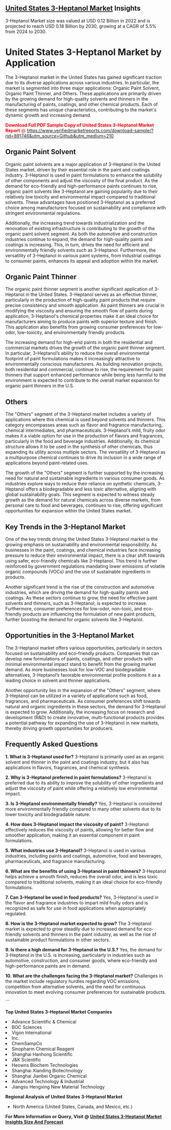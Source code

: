 <h2><a href="https://www.verifiedmarketreports.com/download-sample/?rid=891746&amp;utm_source=Github&amp;utm_medium=210" target="_blank">United States 3-Heptanol Market</a> Insights</h2><p>3-Heptanol Market size was valued at USD 0.12 Billion in 2022 and is projected to reach USD 0.18 Billion by 2030, growing at a CAGR of 5.5% from 2024 to 2030.</p><p><h1>United States 3-Heptanol Market by Application</h1><p>The 3-Heptanol market in the United States has gained significant traction due to its diverse applications across various industries. In particular, the market is segmented into three major applications: Organic Paint Solvent, Organic Paint Thinner, and Others. These applications are primarily driven by the growing demand for high-quality solvents and thinners in the manufacturing of paints, coatings, and other chemical products. Each of these segments has unique characteristics, contributing to the market's dynamic growth and increasing demand. <p><span class=""><span style="color: #ff0000;"><strong>Download Full PDF Sample Copy of United States 3-Heptanol Market Report</strong> @ </span><a href="https://www.verifiedmarketreports.com/download-sample/?rid=891746&amp;utm_source=Github&amp;utm_medium=210" target="_blank">https://www.verifiedmarketreports.com/download-sample/?rid=891746&amp;utm_source=Github&amp;utm_medium=210</a></span></p></p><h2>Organic Paint Solvent</h2><p>Organic paint solvents are a major application of 3-Heptanol in the United States market, driven by their essential role in the paint and coatings industry. 3-Heptanol is used in paint formulations to enhance the solubility of other components and adjust the viscosity of the final product. As the demand for eco-friendly and high-performance paints continues to rise, organic paint solvents like 3-Heptanol are gaining popularity due to their relatively low toxicity and environmental impact compared to traditional solvents. These advantages have positioned 3-Heptanol as a preferred choice among manufacturers focused on sustainability and compliance with stringent environmental regulations.</p><p>Additionally, the increasing trend towards industrialization and the renovation of existing infrastructure is contributing to the growth of the organic paint solvent segment. As both the automotive and construction industries continue to expand, the demand for high-quality paints and coatings is increasing. This, in turn, drives the need for efficient and environmentally friendly solvents such as 3-Heptanol. Furthermore, the versatility of 3-Heptanol in various paint systems, from industrial coatings to consumer paints, enhances its appeal and adoption within the market.</p><h2>Organic Paint Thinner</h2><p>The organic paint thinner segment is another significant application of 3-Heptanol in the United States. 3-Heptanol serves as an effective thinner, particularly in the production of high-quality paint products that require precise consistency and smooth application. As paint thinners are crucial in modifying the viscosity and ensuring the smooth flow of paints during application, 3-Heptanol's chemical properties make it an ideal choice for manufacturers aiming to produce paints with superior texture and finish. This application also benefits from growing consumer preferences for low-odor, low-toxicity, and environmentally friendly products.</p><p>The increasing demand for high-end paints in both the residential and commercial markets drives the growth of the organic paint thinner segment. In particular, 3-Heptanol’s ability to reduce the overall environmental footprint of paint formulations makes it increasingly attractive to environmentally conscious manufacturers. As building renovation projects, both residential and commercial, continue to rise, the requirement for paint thinners that support enhanced performance while being less harmful to the environment is expected to contribute to the overall market expansion for organic paint thinners in the U.S.</p><h2>Others</h2><p>The "Others" segment of the 3-Heptanol market includes a variety of applications where this chemical is used beyond solvents and thinners. This category encompasses areas such as flavor and fragrance manufacturing, chemical intermediates, and pharmaceuticals. 3-Heptanol’s mild, fruity odor makes it a viable option for use in the production of flavors and fragrances, particularly in the food and beverage industries. Additionally, its chemical structure allows it to be used in the synthesis of other chemicals, thus expanding its utility across multiple sectors. The versatility of 3-Heptanol as a multipurpose chemical continues to drive its inclusion in a wide range of applications beyond paint-related uses.</p><p>The growth of the "Others" segment is further supported by the increasing need for natural and sustainable ingredients in various consumer goods. As industries explore ways to reduce their reliance on synthetic chemicals, 3-Heptanol offers a biodegradable and less toxic alternative, aligning with global sustainability goals. This segment is expected to witness steady growth as the demand for natural chemicals across diverse markets, from personal care to food and beverages, continues to rise, offering significant opportunities for expansion within the United States market.</p><h2>Key Trends in the 3-Heptanol Market</h2><p>One of the key trends driving the United States 3-Heptanol market is the growing emphasis on sustainability and environmental responsibility. As businesses in the paint, coatings, and chemical industries face increasing pressure to reduce their environmental impact, there is a clear shift towards using safer, eco-friendly chemicals like 3-Heptanol. This trend is further reinforced by government regulations mandating lower emissions of volatile organic compounds (VOCs) and the use of sustainable ingredients in products.</p><p>Another significant trend is the rise of the construction and automotive industries, which are driving the demand for high-quality paints and coatings. As these sectors continue to grow, the need for effective paint solvents and thinners, such as 3-Heptanol, is expected to increase. Furthermore, consumer preferences for low-odor, non-toxic, and eco-friendly products are influencing the formulation of new paint products, further boosting the demand for organic solvents like 3-Heptanol.</p><h2>Opportunities in the 3-Heptanol Market</h2><p>The 3-Heptanol market offers various opportunities, particularly in sectors focused on sustainability and eco-friendly products. Companies that can develop new formulations of paints, coatings, and other products with minimal environmental impact stand to benefit from the growing market demand. As more businesses look for low-VOC and biodegradable alternatives, 3-Heptanol’s favorable environmental profile positions it as a leading choice in solvent and thinner applications.</p><p>Another opportunity lies in the expansion of the "Others" segment, where 3-Heptanol can be utilized in a variety of applications such as food, fragrances, and pharmaceuticals. As consumer preferences shift towards natural and organic ingredients in these sectors, the demand for 3-Heptanol is expected to grow. Additionally, the increasing focus on research and development (R&D) to create innovative, multi-functional products provides a potential pathway for expanding the use of 3-Heptanol in new markets, thereby driving growth opportunities for producers.</p><h2>Frequently Asked Questions</h2><p><b>1. What is 3-Heptanol used for?</b> 3-Heptanol is primarily used as an organic solvent and thinner in the paint and coatings industry, but it also has applications in flavors, fragrances, and chemical synthesis.</p><p><b>2. Why is 3-Heptanol preferred in paint formulations?</b> 3-Heptanol is preferred due to its ability to improve the solubility of other ingredients and adjust the viscosity of paint while offering a relatively low environmental impact.</p><p><b>3. Is 3-Heptanol environmentally friendly?</b> Yes, 3-Heptanol is considered more environmentally friendly compared to many other solvents due to its lower toxicity and biodegradable nature.</p><p><b>4. How does 3-Heptanol impact the viscosity of paint?</b> 3-Heptanol effectively reduces the viscosity of paints, allowing for better flow and smoother application, making it an essential component in paint formulations.</p><p><b>5. What industries use 3-Heptanol?</b> 3-Heptanol is used in various industries, including paints and coatings, automotive, food and beverages, pharmaceuticals, and fragrance manufacturing.</p><p><b>6. What are the benefits of using 3-Heptanol in paint thinners?</b> 3-Heptanol helps achieve a smooth finish, reduces the overall odor, and is less toxic compared to traditional solvents, making it an ideal choice for eco-friendly formulations.</p><p><b>7. Can 3-Heptanol be used in food products?</b> Yes, 3-Heptanol is used in the flavor and fragrance industries to impart mild fruity odors and is recognized as safe for use in food applications when appropriately regulated.</p><p><b>8. How is the 3-Heptanol market expected to grow?</b> The 3-Heptanol market is expected to grow steadily due to increased demand for eco-friendly solvents and thinners in the paint industry, as well as the rise of sustainable product formulations in other sectors.</p><p><b>9. Is there a high demand for 3-Heptanol in the U.S.?</b> Yes, the demand for 3-Heptanol in the U.S. is increasing, particularly in industries such as automotive, construction, and consumer goods, where eco-friendly and high-performance paints are in demand.</p><p><b>10. What are the challenges facing the 3-Heptanol market?</b> Challenges in the market include regulatory hurdles regarding VOC emissions, competition from alternative solvents, and the need for continuous innovation to meet evolving consumer preferences for sustainable products.</p>```</p><p><strong>Top United States 3-Heptanol Market Companies</strong></p><div data-test-id=""><p><li>Advance Scientific & Chemical</li><li> BOC Sciences</li><li> Vigon International</li><li> Inc.</li><li> ChemSampCo</li><li> Sinopharm Chemical Reagent</li><li> Shanghai Hanhong Scientific</li><li> J&K Scientific</li><li> Heowns Biochem Technologies</li><li> Shanghai Xianding Biotechnology</li><li> Shanghai Jianbei Organic Chemical</li><li> Advanced Technology & Industrial</li><li> Jiangsu Hengxing New Material Technology</li></p><div><strong>Regional Analysis of&nbsp;United States 3-Heptanol Market</strong></div><ul><li dir="ltr"><p dir="ltr">North America&nbsp;(United States, Canada, and Mexico, etc.)</p></li></ul><p><strong>For More Information or Query, Visit @&nbsp;</strong><strong><a href="https://www.verifiedmarketreports.com/product/3-heptanol-market/?utm_source=Github&amp;utm_medium=210" target="_blank">United States 3-Heptanol Market Insights Size And Forecast</a></strong></p></div>
